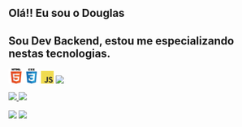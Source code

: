 ## Olá!! Eu sou o Douglas 
## Sou Dev Backend, estou me especializando nestas tecnologias.
<img src="https://raw.githubusercontent.com/github/explore/80688e429a7d4ef2fca1e82350fe8e3517d3494d/topics/html/html.png" alt="html-logo" width=30px/><img src="https://raw.githubusercontent.com/github/explore/80688e429a7d4ef2fca1e82350fe8e3517d3494d/topics/css/css.png" alt="css-logo" width=30px/> <img src="https://raw.githubusercontent.com/github/explore/80688e429a7d4ef2fca1e82350fe8e3517d3494d/topics/javascript/javascript.png" alt="Java-Script-logo" width=25px/> <img src="https://upload.wikimedia.org/wikipedia/commons/thumb/a/a7/React-icon.svg/2300px-React-icon.svg.png" width=30px/>
<div>
<a href="https://github.com/DouglasB2022"/>
  <img height="180em" src="https://github-readme-stats.vercel.app/api?username=DouglasB2022&show_icons=true&theme=dark&include_all_commits=true&count_private=true"/>
  <img height="180em" src="https://github-readme-stats.vercel.app/api/top-langs/?username=DouglasB2022&layout=compact&langs_count=7&theme=dark"/>
  </div>
  <br>
  <div>
    <a href = "mailto:douglasoliveirab11@gmail.com"><img src="https://img.shields.io/badge/-Gmail-%23333?style=for-the-badge&logo=gmail&logoColor=white" target="_blank"></a>
        <a href="https://www.linkedin.com/in/douglas-oliveira-128349150/" target="_blank"><img src="https://img.shields.io/badge/-LinkedIn-%230077B5?style=for-the-badge&logo=linkedin&logoColor=white" target="_blank"></a>
  <div/>

<!---
DouglasB2022/DouglasB2022 is a ✨ special ✨ repository because its `README.md` (this file) appears on your GitHub profile.
You can click the Preview link to take a look at your changes.
--->
